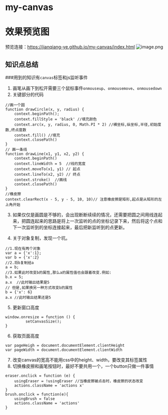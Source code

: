 # my-canvas
# 效果预览图
预览连接：https://jianqiang-ye.github.io/my-canvas/index.html
![image.png](https://upload-images.jianshu.io/upload_images/15770018-89714ea5327a4e68.png?imageMogr2/auto-orient/strip%7CimageView2/2/w/1240)
## 知识点总结
###用到的知识有`canvas`标签和js监听事件
1. 画笔从画下到松开需要三个鼠标事件`onmouseup`、`onmousemove`、`onmousedown`
2. 关键部分的代码
```
//画一个圆
function drawCircle(x, y, radius) {
    context.beginPath();
    context.fillStyle = 'black' //填充颜色
    context.arc(x, y, radius, 0, Math.PI * 2) //横坐标,纵坐标,半径,初始度数,终点度数
    context.fill() //填充
    context.closePath()
}
// 画一条线
function drawLine(x1, y1, x2, y2) {
    context.beginPath()
    context.lineWidth = 5  //线的宽度
    context.moveTo(x1, y1) // 起点
    context.lineTo(x2, y2) // 终点
    context.stroke()  //画线
    context.closePath()
}
//橡皮擦
context.clearRect(x - 5, y - 5, 10, 10)// 注意橡皮擦是矩形,起点是从矩形的左上角开始
```
3. 如果仅仅是画圆是不够的，会出现断断续续的情况，还需要把圆之间用线连起来，把圆连起来的思路是将上一次监听的点的坐标记录下来，然后将这个点和下一次监听到的坐标连接起来，最后把新监听到的点更新。

4. 关于对象复制，发现一个坑。
```
//1.现在有两个对象
var a = {'x':1};
var b = {'x':2}
//2.将b复制给a
a = b;
//3.如果此时改变b的属性,那么a的属性值也会跟着改变.例如:
b.x = 5;
a.x  //此时输出结果是5
// 但是,如果换另一种方式改变b的属性
b = {'x': 6}
a.x //此时输出结果还是5
```
5. 更新窗口高度
```
window.onresize = function () {
         setCanvasSize();
}
```
6. 获取页面高度
```
var pageHeigh = document.documentElement.clientHeight
var pageWidth = document.documentElement.clientWidth
```
7. 改变canvas的宽高不能用css中的height、width，要改变其标签属性
8. 切换橡皮擦和画笔按钮时，最好不要共用一个，一个button只做一件事情
```
eraser.onclick = function (e) {
    usingEraser = !usingEraser //当橡皮擦被点击时，橡皮擦的状态改变
    actions.className = 'actions x'
}
brush.onclick = function(e){
    usingBrush = false
    actions.className = 'actions'
}
```
